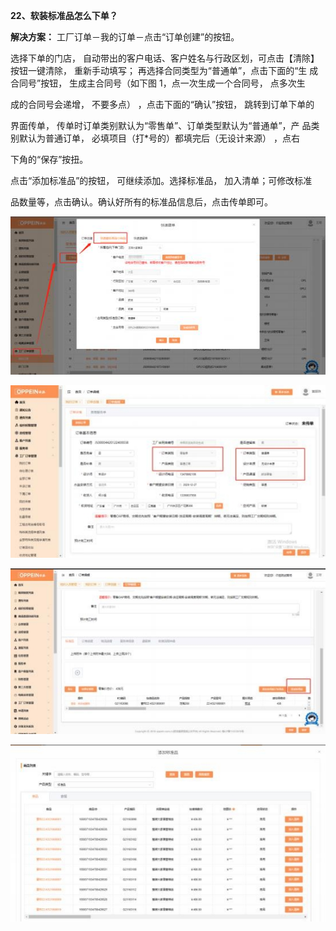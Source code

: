 <a name="bookmark22"></a>**22、软装标准品怎么下单？**

**解决方案：**  工厂订单－我的订单－点击“订单创建”的按钮。

选择下单的门店， 自动带出的客户电话、客户姓名与行政区划，可点击【清除】 按钮一键清除， 重新手动填写；  再选择合同类型为“普通单”，点击下面的“生  成合同号”按钮， 生成主合同号（如下图 1，点一次生成一个合同号，  点多次生

成的合同号会递增，  不要多点） ，点击下面的“确认”按钮， 跳转到订单下单的


界面传单，  传单时订单类别默认为“零售单”、订单类型默认为“普通单”，产 品类别默认为普通订单，    必填项目（打\*号的）都填完后（无设计来源） ，点右

下角的“保存”按扭。

点击“添加标准品”的按钮， 可继续添加。选择标准品，  加入清单；可修改标准

品数量等，点击确认。确认好所有的标准品信息后，点击传单即可。

![](Aspose.Words.256d586b-3954-46d4-8fd0-a69153486d4c.040.jpeg)

![](Aspose.Words.256d586b-3954-46d4-8fd0-a69153486d4c.041.jpeg)


![](Aspose.Words.256d586b-3954-46d4-8fd0-a69153486d4c.042.jpeg)

![](Aspose.Words.256d586b-3954-46d4-8fd0-a69153486d4c.043.jpeg)




